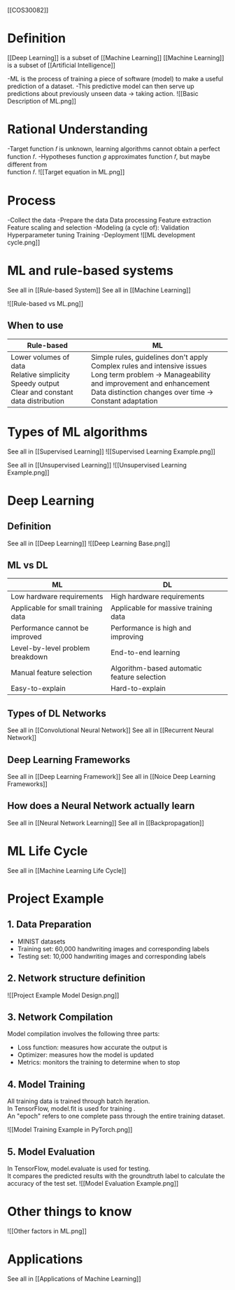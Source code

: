 [[COS30082]]
# Definition
[[Deep Learning]] is a subset of [[Machine Learning]]
[[Machine Learning]] is a subset of [[Artificial Intelligence]]

-ML is the process of training a piece of software (model) to make a useful prediction of a dataset.
-This predictive model can then serve up predictions about previously unseen data -> taking action.
![[Basic Description of ML.png]]
# Rational Understanding
-Target function 𝑓 is unknown, learning algorithms cannot obtain a perfect function 𝑓.
-Hypotheses function 𝑔 approximates function 𝑓, but maybe different from  
function 𝑓.
![[Target equation in ML.png]]
# Process
-Collect the data
-Prepare the data
	Data processing
	Feature extraction
	Feature scaling and selection
-Modeling (a cycle of):
	Validation
	Hyperparameter tuning
	Training
-Deployment
![[ML development cycle.png]]

# ML and rule-based systems
See all in [[Rule-based System]]
See all in [[Machine Learning]]

![[Rule-based vs ML.png]]

## When to use
| Rule-based                                                                                            | ML                                                                                                                                                                                                            |
| ----------------------------------------------------------------------------------------------------- | ------------------------------------------------------------------------------------------------------------------------------------------------------------------------------------------------------------- |
| Lower volumes of data<br>Relative simplicity<br>Speedy output<br>Clear and constant data distribution | Simple rules, guidelines don't apply<br>Complex rules and intensive issues<br>Long term problem -> Manageability and improvement and enhancement<br>Data distinction changes over time -> Constant adaptation 
# Types of ML algorithms
See all in [[Supervised Learning]]
![[Supervised Learning Example.png]]

See all in [[Unsupervised Learning]]
![[Unsupervised Learning Example.png]]

# Deep Learning
## Definition
See all in [[Deep Learning]]
![[Deep Learning Base.png]]
## ML vs DL

| ML                                 | DL                                          |
| ---------------------------------- | ------------------------------------------- |
| Low hardware requirements          | High hardware requirements                  |
| Applicable for small training data | Applicable for massive training data        |
| Performance cannot be improved     | Performance is high and improving           |
| Level-by-level problem breakdown   | End-to-end learning                         |
| Manual feature selection           | Algorithm-based automatic feature selection |
| Easy-to-explain                    | Hard-to-explain                             |
## Types of DL Networks
See all in [[Convolutional Neural Network]]
See all in [[Recurrent Neural Network]]
## Deep Learning Frameworks
See all in [[Deep Learning Framework]]
See all in [[Noice Deep Learning Frameworks]]
## How does a Neural Network actually learn
See all in [[Neural Network Learning]]
See all in [[Backpropagation]]
# ML Life Cycle
See all in [[Machine Learning Life Cycle]]
# Project Example
## 1. Data Preparation  
- MINIST datasets  
- Training set: 60,000 handwriting images and corresponding labels  
- Testing set: 10,000 handwriting images and corresponding labels
## 2. Network structure definition
![[Project Example Model Design.png]]

## 3. Network Compilation
Model compilation involves the following three parts:  
- Loss function: measures how accurate the output is  
- Optimizer: measures how the model is updated  
- Metrics: monitors the training to determine when to stop
## 4. Model Training
All training data is trained through batch iteration.  
In TensorFlow, model.fit is used for training .  
An "epoch" refers to one complete pass through the entire training dataset.

![[Model Training Example in PyTorch.png]]

## 5. Model Evaluation
In TensorFlow, model.evaluate is used for testing.  
It compares the predicted results with the groundtruth label to calculate the accuracy of the test set.
![[Model Evaluation Example.png]]

# Other things to know
![[Other factors in ML.png]]
# Applications
See all in [[Applications of Machine Learning]]
